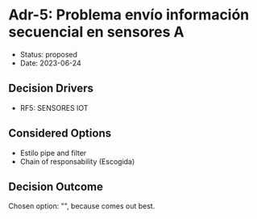 # Adr-5: Problema envío información secuencial en sensores A

* Status: proposed
* Date: 2023-06-24

## Decision Drivers

* RF5:  SENSORES IOT

## Considered Options

* Estilo pipe and filter
* Chain of responsability (Escogida)

## Decision Outcome

Chosen option: "", because comes out best.
